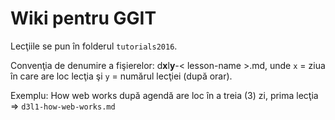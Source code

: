 # Wiki pentru GGIT

Lecţiile se pun în folderul `tutorials2016`.

Convenţia de denumire a fişierelor:
d**x**l**y**-< lesson-name >.md,
unde `x` = ziua în care are loc lecţia
şi `y` = numărul lecţiei (după orar).

Exemplu:
How web works după agendă are loc în a treia (3) zi, prima lecţia => `d3l1-how-web-works.md`
